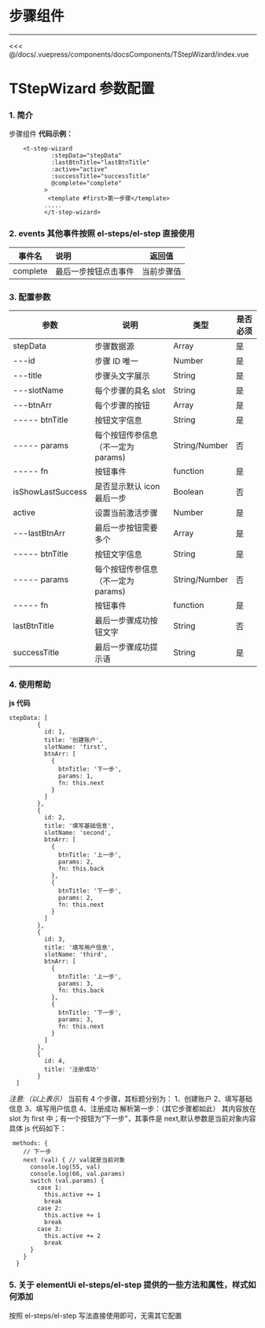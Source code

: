 # 步骤组件

---

<common-code-format>
  <docsComponents-TStepWizard-index slot="source"></docsComponents-TStepWizard-index>
   <<< @/docs/.vuepress/components/docsComponents/TStepWizard/index.vue
</common-code-format>

# TStepWizard 参数配置

### 1. 简介

步骤组件
**代码示例：**

```
    <t-step-wizard
            :stepData="stepData"
            :lastBtnTitle="lastBtnTitle"
            :active="active"
            :successTitle="successTitle"
            @complete="complete"
          >
           <template #first>第一步骤</template>
          .....
          </t-step-wizard>
```

### 2. events 其他事件按照 el-steps/el-step 直接使用

|  事件名  | 说明                 |   返回值   |
| :------: | :------------------- | :--------: |
| complete | 最后一步按钮点击事件 | 当前步骤值 |

### 3. 配置参数

| 参数              | 说明                               | 类型          | 是否必须 |
| ----------------- | ---------------------------------- | ------------- | -------- |
| stepData          | 步骤数据源                         | Array         | 是       |
| ---id             | 步骤 ID 唯一                       | Number        | 是       |
| ---title          | 步骤头文字展示                     | String        | 是       |
| ---slotName       | 每个步骤的具名 slot                | String        | 是       |
| ---btnArr         | 每个步骤的按钮                     | Array         | 是       |
| ----- btnTitle    | 按钮文字信息                       | String        | 是       |
| ----- params      | 每个按钮传参信息（不一定为 params) | String/Number | 否       |
| ----- fn          | 按钮事件                           | function      | 是       |
| isShowLastSuccess | 是否显示默认 icon 最后一步         | Boolean       | 否       |
| active            | 设置当前激活步骤                   | Number        | 是       |
| ---lastBtnArr     | 最后一步按钮需要多个               | Array         | 是       |
| ----- btnTitle    | 按钮文字信息                       | String        | 是       |
| ----- params      | 每个按钮传参信息（不一定为 params) | String/Number | 否       |
| ----- fn          | 按钮事件                           | function      | 是       |
| lastBtnTitle      | 最后一步骤成功按钮文字             | String        | 否       |
| successTitle      | 最后一步骤成功提示语               | String        | 是       |

### 4. 使用帮助

**js 代码**

```
stepData: [
        {
          id: 1,
          title: '创建账户',
          slotName: 'first',
          btnArr: [
            {
              btnTitle: '下一步',
              params: 1,
              fn: this.next
            }
          ]
        },
        {
          id: 2,
          title: '填写基础信息',
          slotName: 'second',
          btnArr: [
            {
              btnTitle: '上一步',
              params: 2,
              fn: this.back
            },
            {
              btnTitle: '下一步',
              params: 2,
              fn: this.next
            }
          ]
        },
        {
          id: 3,
          title: '填写用户信息',
          slotName: 'third',
          btnArr: [
            {
              btnTitle: '上一步',
              params: 3,
              fn: this.back
            },
            {
              btnTitle: '下一步',
              params: 3,
              fn: this.next
            }
          ]
        },
        {
          id: 4,
          title: '注册成功'
        }
  ]
```

_注意:（以上表示）_
当前有 4 个步骤，其标题分别为：
1、创建账户
2、填写基础信息
3、填写用户信息
4、注册成功
解析第一步：（其它步骤都如此）
其内容放在 slot 为 first 中；有一个按钮为“下一步”，其事件是 next,默认参数是当前对象内容
具体 js 代码如下：

```
 methods: {
    // 下一步
    next (val) { // val就是当前对象
      console.log(55, val)
      console.log(66, val.params)
      switch (val.params) {
        case 1:
          this.active += 1
          break
        case 2:
          this.active += 1
          break
        case 3:
          this.active += 2
          break
      }
    }
  }
```

### 5. 关于 elementUi el-steps/el-step 提供的一些方法和属性，样式如何添加

按照 el-steps/el-step 写法直接使用即可，无需其它配置
